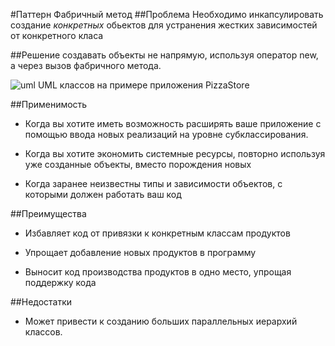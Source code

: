 #Паттерн Фабричный метод
##Проблема
Необходимо инкапсулировать создание *конкретных* обьектов для устранения
жестких зависимостей от конкретного класа

##Решение
создавать объекты не напрямую, используя оператор  new, а через вызов фабричного метода.

![uml](../assets/img/factoryMethodUML.png)
UML классов на примере приложения PizzaStore

##Применимость
 - Когда вы хотите иметь возможность расширять ваше приложение с помощью ввода новых реализаций на уровне субклассирования.
 
 - Когда вы хотите экономить системные ресурсы, повторно используя уже созданные объекты, вместо порождения новых
 
 - Когда заранее неизвестны типы и зависимости объектов, с которыми должен работать ваш код
 
##Преимущества
 - Избавляет код от привязки к конкретным классам продуктов
 
 - Упрощает добавление новых продуктов в программу
 
 - Выносит код производства продуктов в одно место, упрощая поддержку кода
 
##Недостатки
 -  Может привести к созданию больших параллельных иерархий классов.
 
